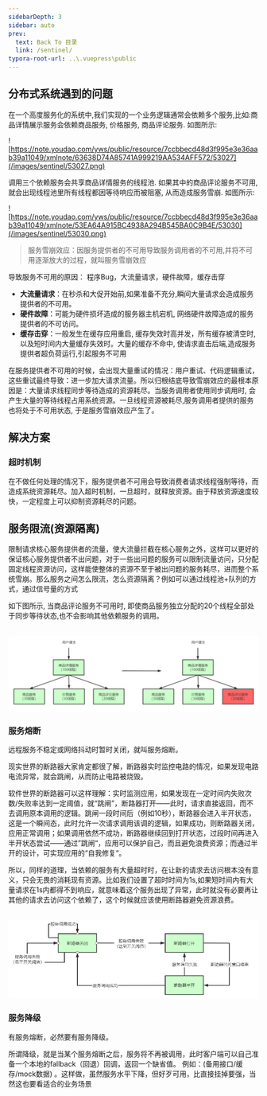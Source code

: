 ```yaml
---
sidebarDepth: 3
sidebar: auto
prev:
  text: Back To 目录
  link: /sentinel/
typora-root-url: ..\.vuepress\public
---
```




## **分布式系统遇到的问题**

在一个高度服务化的系统中,我们实现的一个业务逻辑通常会依赖多个服务,比如:商品详情展示服务会依赖商品服务, 价格服务, 商品评论服务. 如图所示:

![https://note.youdao.com/yws/public/resource/7ccbbecd48d3f995e3e36aab39a11049/xmlnote/63638D74A85741A999219AA534AFF572/53027](/images/sentinel/53027.png)

调用三个依赖服务会共享商品详情服务的线程池. 如果其中的商品评论服务不可用, 就会出现线程池里所有线程都因等待响应而被阻塞, 从而造成服务雪崩. 如图所示:

![https://note.youdao.com/yws/public/resource/7ccbbecd48d3f995e3e36aab39a11049/xmlnote/53EA64A915BC4938A294B545BA0C9B4E/53030](/images/sentinel/53030.png)

> 服务雪崩效应：因服务提供者的不可用导致服务调用者的不可用,并将不可用逐渐放大的过程，就叫服务雪崩效应



导致服务不可用的原因： 程序Bug，大流量请求，硬件故障，缓存击穿

- **大流量请求**：在秒杀和大促开始前,如果准备不充分,瞬间大量请求会造成服务提供者的不可用。
- **硬件故障**：可能为硬件损坏造成的服务器主机宕机, 网络硬件故障造成的服务提供者的不可访问。
- **缓存击穿**：一般发生在缓存应用重启, 缓存失效时高并发，所有缓存被清空时,以及短时间内大量缓存失效时。大量的缓存不命中, 使请求直击后端,造成服务提供者超负荷运行,引起服务不可用

在服务提供者不可用的时候，会出现大量重试的情况：用户重试、代码逻辑重试，这些重试最终导致：进一步加大请求流量。所以归根结底导致雪崩效应的最根本原因是：大量请求线程同步等待造成的资源耗尽。当服务调用者使用同步调用时, 会产生大量的等待线程占用系统资源。一旦线程资源被耗尽,服务调用者提供的服务也将处于不可用状态, 于是服务雪崩效应产生了。



## 解决方案

### **超时机制**

在不做任何处理的情况下，服务提供者不可用会导致消费者请求线程强制等待，而造成系统资源耗尽。加入超时机制，一旦超时，就释放资源。由于释放资源速度较快，一定程度上可以抑制资源耗尽的问题。



## **服务限流(资源隔离)**

限制请求核心服务提供者的流量，使大流量拦截在核心服务之外，这样可以更好的保证核心服务提供者不出问题，对于一些出问题的服务可以限制流量访问，只分配固定线程资源访问，这样能使整体的资源不至于被出问题的服务耗尽，进而整个系统雪崩。那么服务之间怎么限流，怎么资源隔离？例如可以通过线程池+队列的方式，通过信号量的方式

如下图所示, 当商品评论服务不可用时, 即使商品服务独立分配的20个线程全部处于同步等待状态,也不会影响其他依赖服务的调用。

​    ![0](/images/sentinel/53026.png)



### 服务熔断

远程服务不稳定或网络抖动时暂时关闭，就叫服务熔断。

现实世界的断路器大家肯定都很了解，断路器实时监控电路的情况，如果发现电路电流异常，就会跳闸，从而防止电路被烧毁。

软件世界的断路器可以这样理解：实时监测应用，如果发现在一定时间内失败次数/失败率达到一定阈值，就“跳闸”，断路器打开——此时，请求直接返回，而不去调用原本调用的逻辑。跳闸一段时间后（例如10秒），断路器会进入半开状态，这是一个瞬间态，此时允许一次请求调用该调的逻辑，如果成功，则断路器关闭，应用正常调用；如果调用依然不成功，断路器继续回到打开状态，过段时间再进入半开状态尝试——通过”跳闸“，应用可以保护自己，而且避免浪费资源；而通过半开的设计，可实现应用的“自我修复“。

所以，同样的道理，当依赖的服务有大量超时时，在让新的请求去访问根本没有意义，只会无畏的消耗现有资源。比如我们设置了超时时间为1s,如果短时间内有大量请求在1s内都得不到响应，就意味着这个服务出现了异常，此时就没有必要再让其他的请求去访问这个依赖了，这个时候就应该使用断路器避免资源浪费。

​    ![0](/images/sentinel/53029.png)



### 服务降级

有服务熔断，必然要有服务降级。

所谓降级，就是当某个服务熔断之后，服务将不再被调用，此时客户端可以自己准备一个本地的fallback（回退）回调，返回一个缺省值。 例如：(备用接口/缓存/mock数据) 。这样做，虽然服务水平下降，但好歹可用，比直接挂掉要强，当然这也要看适合的业务场景